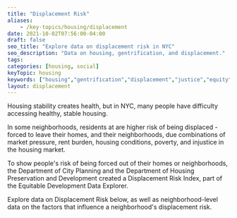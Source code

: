 ```yaml
---
title: "Displacement Risk"
aliases:
    - /key-topics/housing/displacement
date: 2021-10-02T07:56:00-04:00
draft: false
seo_title: "Explore data on displacement risk in NYC"
seo_description: "Data on housing, gentrification, and displacement."
tags: 
categories: [housing, social]
keyTopic: housing
keywords: ["housing","gentrification","displacement","justice","equity"]
layout: displacement
---
```


Housing stability creates health, but in NYC, many people have difficulty accessing healthy, stable housing. 

In some neighborhoods, residents at are higher risk of being displaced - forced to leave their homes, and their neighborhoods, due combinations of market pressure, rent burden, housing conditions, poverty, and injustice in the housing market. 

To show people's risk of being forced out of their homes or neighborhoods, the Department of City Planning and the Department of Housing Preservation and Development created a Displacement Risk Index, part of the Equitable Development Data Explorer. 

Explore data on Displacement Risk below, as well as neighborhood-level data on the factors that influence a neighborhood's displacement risk. 




